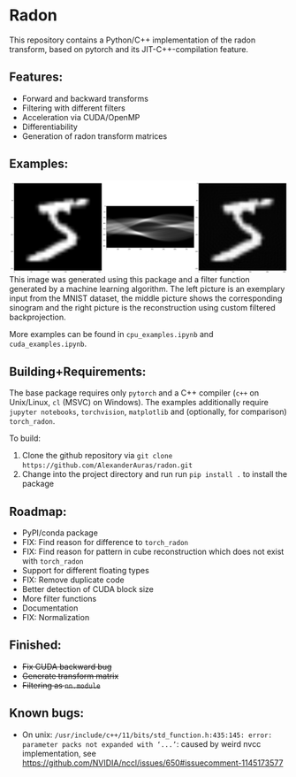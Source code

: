 # Radon
This repository contains a Python/C++ implementation of the radon transform, based on pytorch and its JIT-C++-compilation feature.

## Features:
 - Forward and backward transforms
 - Filtering with different filters
 - Acceleration via CUDA/OpenMP
 - Differentiability
 - Generation of radon transform matrices

## Examples:
![alt text](figure.png "Logo Title Text 1")
This image was generated using this package and a filter function generated by a machine learning algorithm. The left picture is an exemplary input from the MNIST dataset, the middle picture shows the corresponding sinogram and the right picture is the reconstruction using custom filtered backprojection.

 More examples can be found in `cpu_examples.ipynb` and `cuda_examples.ipynb`.

## Building+Requirements:
The base package requires only `pytorch` and a C++ compiler (`c++` on Unix/Linux, `cl` (MSVC) on Windows). The examples additionally require `jupyter notebooks`, `torchvision`, `matplotlib` and (optionally, for comparison) `torch_radon`.

To build:
 1. Clone the github repository via `git clone https://github.com/AlexanderAuras/radon.git`
 2. Change into the project directory and run run `pip install .` to install the package

## Roadmap:
 - PyPI/conda package
 - FIX: Find reason for difference to `torch_radon`
 - FIX: Find reason for pattern in cube reconstruction which does not exist with `torch_radon`
 - Support for different floating types
 - FIX: Remove duplicate code
 - Better detection of CUDA block size
 - More filter functions
 - Documentation
 - FIX: Normalization

## Finished:
 - ~~Fix CUDA backward bug~~
 - ~~Generate transform matrix~~
 - ~~Filtering as `nn.module`~~

## Known bugs:
 - On unix: `/usr/include/c++/11/bits/std_function.h:435:145: error: parameter packs not expanded with ‘...’`: caused by weird nvcc implementation, see https://github.com/NVIDIA/nccl/issues/650#issuecomment-1145173577